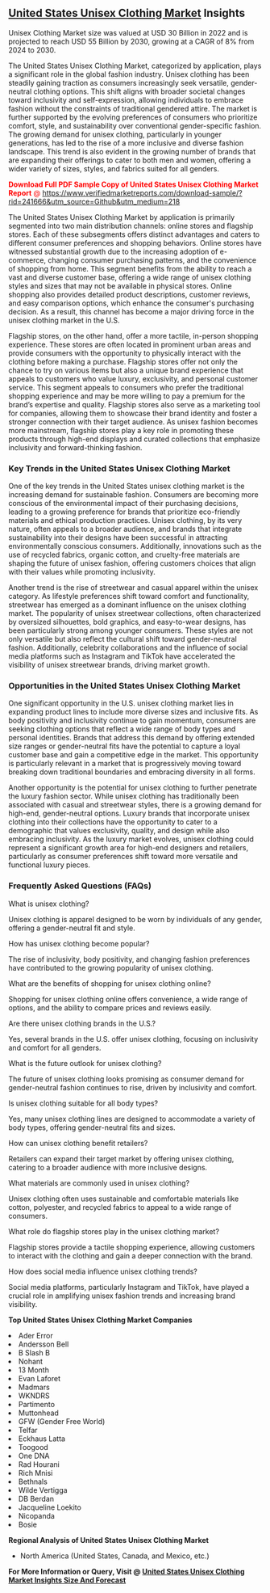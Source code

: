 <h2><a href="https://www.verifiedmarketreports.com/download-sample/?rid=241666&amp;utm_source=Github&amp;utm_medium=218" target="_blank">United States Unisex Clothing Market</a> Insights</h2><p>Unisex Clothing Market size was valued at USD 30 Billion in 2022 and is projected to reach USD 55 Billion by 2030, growing at a CAGR of 8% from 2024 to 2030.</p><p> <p>The United States Unisex Clothing Market, categorized by application, plays a significant role in the global fashion industry. Unisex clothing has been steadily gaining traction as consumers increasingly seek versatile, gender-neutral clothing options. This shift aligns with broader societal changes toward inclusivity and self-expression, allowing individuals to embrace fashion without the constraints of traditional gendered attire. The market is further supported by the evolving preferences of consumers who prioritize comfort, style, and sustainability over conventional gender-specific fashion. The growing demand for unisex clothing, particularly in younger generations, has led to the rise of a more inclusive and diverse fashion landscape. This trend is also evident in the growing number of brands that are expanding their offerings to cater to both men and women, offering a wider variety of sizes, styles, and fabrics suited for all genders. <p><span class=""><span style="color: #ff0000;"><strong>Download Full PDF Sample Copy of United States Unisex Clothing Market Report</strong> @ </span><a href="https://www.verifiedmarketreports.com/download-sample/?rid=241666&amp;utm_source=Github&amp;utm_medium=218" target="_blank">https://www.verifiedmarketreports.com/download-sample/?rid=241666&amp;utm_source=Github&amp;utm_medium=218</a></span></p></p> <p>The United States Unisex Clothing Market by application is primarily segmented into two main distribution channels: online stores and flagship stores. Each of these subsegments offers distinct advantages and caters to different consumer preferences and shopping behaviors. Online stores have witnessed substantial growth due to the increasing adoption of e-commerce, changing consumer purchasing patterns, and the convenience of shopping from home. This segment benefits from the ability to reach a vast and diverse customer base, offering a wide range of unisex clothing styles and sizes that may not be available in physical stores. Online shopping also provides detailed product descriptions, customer reviews, and easy comparison options, which enhance the consumer's purchasing decision. As a result, this channel has become a major driving force in the unisex clothing market in the U.S. <p>Flagship stores, on the other hand, offer a more tactile, in-person shopping experience. These stores are often located in prominent urban areas and provide consumers with the opportunity to physically interact with the clothing before making a purchase. Flagship stores offer not only the chance to try on various items but also a unique brand experience that appeals to customers who value luxury, exclusivity, and personal customer service. This segment appeals to consumers who prefer the traditional shopping experience and may be more willing to pay a premium for the brand’s expertise and quality. Flagship stores also serve as a marketing tool for companies, allowing them to showcase their brand identity and foster a stronger connection with their target audience. As unisex fashion becomes more mainstream, flagship stores play a key role in promoting these products through high-end displays and curated collections that emphasize inclusivity and forward-thinking fashion. </p> <h3>Key Trends in the United States Unisex Clothing Market</h3> <p>One of the key trends in the United States unisex clothing market is the increasing demand for sustainable fashion. Consumers are becoming more conscious of the environmental impact of their purchasing decisions, leading to a growing preference for brands that prioritize eco-friendly materials and ethical production practices. Unisex clothing, by its very nature, often appeals to a broader audience, and brands that integrate sustainability into their designs have been successful in attracting environmentally conscious consumers. Additionally, innovations such as the use of recycled fabrics, organic cotton, and cruelty-free materials are shaping the future of unisex fashion, offering customers choices that align with their values while promoting inclusivity.</p> <p>Another trend is the rise of streetwear and casual apparel within the unisex category. As lifestyle preferences shift toward comfort and functionality, streetwear has emerged as a dominant influence on the unisex clothing market. The popularity of unisex streetwear collections, often characterized by oversized silhouettes, bold graphics, and easy-to-wear designs, has been particularly strong among younger consumers. These styles are not only versatile but also reflect the cultural shift toward gender-neutral fashion. Additionally, celebrity collaborations and the influence of social media platforms such as Instagram and TikTok have accelerated the visibility of unisex streetwear brands, driving market growth.</p> <h3>Opportunities in the United States Unisex Clothing Market</h3> <p>One significant opportunity in the U.S. unisex clothing market lies in expanding product lines to include more diverse sizes and inclusive fits. As body positivity and inclusivity continue to gain momentum, consumers are seeking clothing options that reflect a wide range of body types and personal identities. Brands that address this demand by offering extended size ranges or gender-neutral fits have the potential to capture a loyal customer base and gain a competitive edge in the market. This opportunity is particularly relevant in a market that is progressively moving toward breaking down traditional boundaries and embracing diversity in all forms.</p> <p>Another opportunity is the potential for unisex clothing to further penetrate the luxury fashion sector. While unisex clothing has traditionally been associated with casual and streetwear styles, there is a growing demand for high-end, gender-neutral options. Luxury brands that incorporate unisex clothing into their collections have the opportunity to cater to a demographic that values exclusivity, quality, and design while also embracing inclusivity. As the luxury market evolves, unisex clothing could represent a significant growth area for high-end designers and retailers, particularly as consumer preferences shift toward more versatile and functional luxury pieces.</p> <h3>Frequently Asked Questions (FAQs)</h3> <p>What is unisex clothing? </p> <p>Unisex clothing is apparel designed to be worn by individuals of any gender, offering a gender-neutral fit and style.</p> <p>How has unisex clothing become popular? </p> <p>The rise of inclusivity, body positivity, and changing fashion preferences have contributed to the growing popularity of unisex clothing.</p> <p>What are the benefits of shopping for unisex clothing online? </p> <p>Shopping for unisex clothing online offers convenience, a wide range of options, and the ability to compare prices and reviews easily.</p> <p>Are there unisex clothing brands in the U.S.? </p> <p>Yes, several brands in the U.S. offer unisex clothing, focusing on inclusivity and comfort for all genders.</p> <p>What is the future outlook for unisex clothing? </p> <p>The future of unisex clothing looks promising as consumer demand for gender-neutral fashion continues to rise, driven by inclusivity and comfort.</p> <p>Is unisex clothing suitable for all body types? </p> <p>Yes, many unisex clothing lines are designed to accommodate a variety of body types, offering gender-neutral fits and sizes.</p> <p>How can unisex clothing benefit retailers? </p> <p>Retailers can expand their target market by offering unisex clothing, catering to a broader audience with more inclusive designs.</p> <p>What materials are commonly used in unisex clothing? </p> <p>Unisex clothing often uses sustainable and comfortable materials like cotton, polyester, and recycled fabrics to appeal to a wide range of consumers.</p> <p>What role do flagship stores play in the unisex clothing market? </p> <p>Flagship stores provide a tactile shopping experience, allowing customers to interact with the clothing and gain a deeper connection with the brand.</p> <p>How does social media influence unisex clothing trends? </p> <p>Social media platforms, particularly Instagram and TikTok, have played a crucial role in amplifying unisex fashion trends and increasing brand visibility.</p> </p><p><strong>Top United States Unisex Clothing Market Companies</strong></p><div data-test-id=""><p><li>Ader Error</li><li> Andersson Bell</li><li> B Slash B</li><li> Nohant</li><li> 13 Month</li><li> Evan Laforet</li><li> Madmars</li><li> WKNDRS</li><li> Partimento</li><li> Muttonhead</li><li> GFW (Gender Free World)</li><li> Telfar</li><li> Eckhaus Latta</li><li> Toogood</li><li> One DNA</li><li> Rad Hourani</li><li> Rich Mnisi</li><li> Bethnals</li><li> Wilde Vertigga</li><li> DB Berdan</li><li> Jacqueline Loekito</li><li> Nicopanda</li><li> Bosie</li></p><div><strong>Regional Analysis of&nbsp;United States Unisex Clothing Market</strong></div><ul><li dir="ltr"><p dir="ltr">North America&nbsp;(United States, Canada, and Mexico, etc.)</p></li></ul><p><strong>For More Information or Query, Visit @&nbsp;</strong><strong><a href="https://www.verifiedmarketreports.com/product/unisex-clothing-market/?utm_source=Github&amp;utm_medium=218" target="_blank">United States Unisex Clothing Market Insights Size And Forecast</a></strong></p></div>
